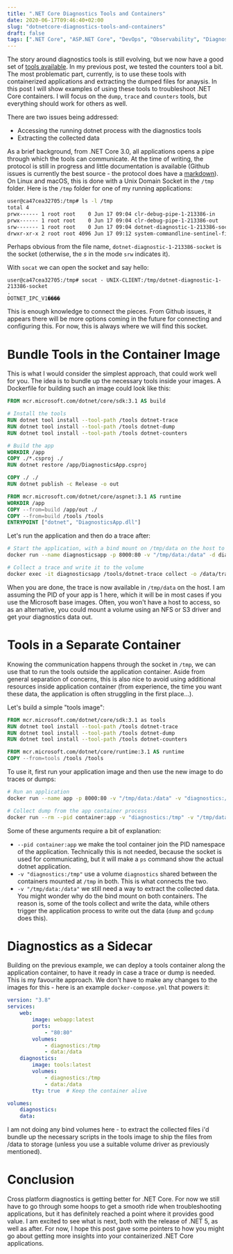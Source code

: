 ```yaml
---
title: ".NET Core Diagnostics Tools and Containers"
date: 2020-06-17T09:46:40+02:00
slug: "dotnetcore-diagnostics-tools-and-containers"
draft: false
tags: [".NET Core", "ASP.NET Core", "DevOps", "Observability", "Diagnostics"]
---
```



The story around diagnostics tools is still evolving, but we now have a good set of [tools available](https://github.com/dotnet/diagnostics). In my previous post, we tested the counters tool a bit. The most problematic part, currently, is to use these tools with containerized applications and extracting the dumped files for anaysis. In this post I will show examples of using these tools to troubleshoot .NET Core containers. I will focus on the `dump`, `trace` and `counters` tools, but everything should work for others as well.

There are two issues being addressed:
 - Accessing the running dotnet process with the diagnostics tools
 - Extracting the collected data

 As a brief background, from .NET Core 3.0, all applications opens a pipe through which the tools can communicate. At the time of writing, the protocol is still in progress and little documentation is available (Github issues is currently the best source - the protocol does have a [markdown](https://github.com/dotnet/diagnostics/blob/master/documentation/design-docs/ipc-protocol.md)). On Linux and macOS, this is done with a Unix Domain Socket in the `/tmp` folder. Here is the `/tmp` folder for one of my running applications:

 ```bash
user@ca47cea32705:/tmp# ls -l /tmp
total 4
prwx------ 1 root root    0 Jun 17 09:04 clr-debug-pipe-1-213386-in
prwx------ 1 root root    0 Jun 17 09:04 clr-debug-pipe-1-213386-out
srw------- 1 root root    0 Jun 17 09:04 dotnet-diagnostic-1-213386-socket
drwxr-xr-x 2 root root 4096 Jun 17 09:12 system-commandline-sentinel-files
 ```

Perhaps obvious from the file name, `dotnet-diagnostic-1-213386-socket` is the socket (otherwise, the *s* in the mode `srw` indicates it).

With `socat` we can open the socket and say hello:

```
user@ca47cea32705:/tmp# socat - UNIX-CLIENT:/tmp/dotnet-diagnostic-1-213386-socket
.
DOTNET_IPC_V1����
```

This is enough knowledge to connect the pieces. From Github issues, it appears there will be more options coming in the future for connecting and configuring this. For now, this is always where we will find this socket.

# Bundle Tools in the Container Image
This is what I would consider the simplest approach, that could work well for you. The idea is to bundle up the necessary tools inside your images.
A Dockerfile for building such an image could look like this:

```dockerfile
FROM mcr.microsoft.com/dotnet/core/sdk:3.1 AS build

# Install the tools
RUN dotnet tool install --tool-path /tools dotnet-trace
RUN dotnet tool install --tool-path /tools dotnet-dump
RUN dotnet tool install --tool-path /tools dotnet-counters

# Build the app
WORKDIR /app
COPY ./*.csproj ./
RUN dotnet restore /app/DiagnosticsApp.csproj

COPY ./ ./
RUN dotnet publish -c Release -o out

FROM mcr.microsoft.com/dotnet/core/aspnet:3.1 AS runtime
WORKDIR /app
COPY --from=build /app/out ./
COPY --from=build /tools /tools
ENTRYPOINT ["dotnet", "DiagnosticsApp.dll"]
```

Let's run the application and then do a trace after:
```bash
# Start the application, with a bind mount on /tmp/data on the host to /data inside the container
docker run --name diagnosticsapp -p 8000:80 -v "/tmp/data:/data" -d diagnosticsapp

# Collect a trace and write it to the volume
docker exec -it diagnosticsapp /tools/dotnet-trace collect -o /data/trace.nettrace -p 1
```

When you are done, the trace is now available in `/tmp/data` on the host. I am assuming the PID of your app is 1 here, which it will be in most cases if you use the Microsoft base images. Often, you won't have a host to access, so as an alternative, you could mount a volume using an NFS or S3 driver and get your diagnostics data out.

# Tools in a Separate Container
Knowing the communication happens through the socket in `/tmp`, we can use that to run the tools outside the application container. Aside from general separation of concerns, this is also nice to avoid using additional resources inside application container (from experience, the time you want these data, the application is often struggling in the first place...).

Let's build a simple "tools image":

```dockerfile
FROM mcr.microsoft.com/dotnet/core/sdk:3.1 as tools
RUN dotnet tool install --tool-path /tools dotnet-trace
RUN dotnet tool install --tool-path /tools dotnet-dump
RUN dotnet tool install --tool-path /tools dotnet-counters

FROM mcr.microsoft.com/dotnet/core/runtime:3.1 AS runtime
COPY --from=tools /tools /tools
```


To use it, first run your application image and then use the new image to do traces or dumps:
```bash
# Run an application
docker run --name app -p 8000:80 -v "/tmp/data:/data" -v "diagnostics:/tmp" --cap-add=SYS_PTRACE -d app

# Collect dump from the app container process
docker run --rm --pid container:app -v "diagnostics:/tmp" -v "/tmp/data:/data" -it tools /tools/dotnet-dump collect -p 1 -o /data/dump
```

Some of these arguments require a bit of explanation:
 - `--pid container:app` we make the tool container join the PID namespace of the application. Technically this is not needed, because the socket is used for communicating, but it will make a `ps` command show the actual dotnet application.
 - `-v "diagnostics:/tmp"` use a volume `diagnostics` shared between the containers mounted at `/tmp` in both. This is what connects the two.
 - `-v "/tmp/data:/data"` we still need a way to extract the collected data. You might wonder why do the bind mount on both containers. The reason is, some of the tools collect and write the data, while others trigger the application process to write out the data (`dump` and `gcdump` does this).

# Diagnostics as a Sidecar
Building on the previous example, we can deploy a tools container along the application container, to have it ready in case a trace or dump is needed. This is my favourite approach. We don't have to make any changes to the images for this - here is an example `docker-compose.yml` that powers it:

```yaml
version: "3.8"
services:
    web:
        image: webapp:latest
        ports:
            - "80:80"
        volumes:
            - diagnostics:/tmp
            - data:/data
    diagnostics:
        image: tools:latest
        volumes:
            - diagnostics:/tmp
            - data:/data
        tty: true  # Keep the container alive

volumes:
    diagnostics:
    data:
```

I am not doing any bind volumes here - to extract the collected files i'd bundle up the necessary scripts in the tools image to ship the files from /data to storage (unless you use a suitable volume driver as previously mentioned).

# Conclusion
Cross platform diagnostics is getting better for .NET Core. For now we still have to go through some hoops to get a smooth ride when troubleshooting applications, but it has definitely reached a point where it provides good value. I am excited to see what is next, both with the release of .NET 5, as well as after. For now, I hope this post gave some pointers to how you might go about getting more insights into your containerized .NET Core applications.


